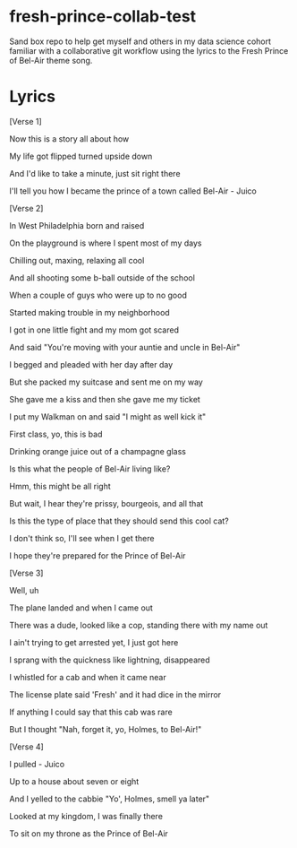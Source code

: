 # fresh-prince-collab-test
Sand box repo to help get myself and others in my data science cohort familiar with a collaborative git workflow using the lyrics to the Fresh Prince of Bel-Air theme song.

# Lyrics

[Verse 1]

Now this is a story all about how

My life got flipped turned upside down

And I'd like to take a minute, just sit right there

I'll tell you how I became the prince of a town called Bel-Air - Juico

[Verse 2]

In West Philadelphia born and raised

On the playground is where I spent most of my days

Chilling out, maxing, relaxing all cool

And all shooting some b-ball outside of the school

When a couple of guys who were up to no good

Started making trouble in my neighborhood

I got in one little fight and my mom got scared

And said "You're moving with your auntie and uncle in Bel-Air"

I begged and pleaded with her day after day

But she packed my suitcase and sent me on my way

She gave me a kiss and then she gave me my ticket

I put my Walkman on and said "I might as well kick it"

First class, yo, this is bad

Drinking orange juice out of a champagne glass

Is this what the people of Bel-Air living like?

Hmm, this might be all right

But wait, I hear they're prissy, bourgeois, and all that

Is this the type of place that they should send this cool cat?

I don't think so, I'll see when I get there

I hope they're prepared for the Prince of Bel-Air


[Verse 3]

Well, uh

The plane landed and when I came out

There was a dude, looked like a cop, standing there with my name out

I ain't trying to get arrested yet, I just got here

I sprang with the quickness like lightning, disappeared

I whistled for a cab and when it came near

The license plate said 'Fresh' and it had dice in the mirror

If anything I could say that this cab was rare

But I thought "Nah, forget it, yo, Holmes, to Bel-Air!"

[Verse 4]

I pulled - Juico

Up to a house about seven or eight

And I yelled to the cabbie "Yo', Holmes, smell ya later"

Looked at my kingdom, I was finally there

To sit on my throne as the Prince of Bel-Air
